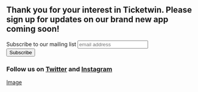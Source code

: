 ## Thank you for your interest in Ticketwin. Please sign up for updates on our brand new app coming soon! 

<!-- Begin MailChimp Signup Form -->
<link href="//cdn-images.mailchimp.com/embedcode/horizontal-slim-10_7.css" rel="stylesheet" type="text/css">

<div id="mc_embed_signup">
<form action="//ticketwin.us15.list-manage.com/subscribe/post?u=9b7a64b673c97182fc8654d37&amp;id=6ac842c6cd" method="post" id="mc-embedded-subscribe-form" name="mc-embedded-subscribe-form" class="validate" target="_blank" novalidate>
    <div id="mc_embed_signup_scroll">
	<label for="mce-EMAIL">Subscribe to our mailing list</label>
	<input type="email" value="" name="EMAIL" class="email" id="mce-EMAIL" placeholder="email address" required>
    <!-- real people should not fill this in and expect good things - do not remove this or risk form bot signups-->
    <div style="position: absolute; left: -5000px;" aria-hidden="true"><input type="text" name="b_9b7a64b673c97182fc8654d37_6ac842c6cd" tabindex="-1" value=""></div>
    <div class="clear"><input type="submit" value="Subscribe" name="subscribe" id="mc-embedded-subscribe" class="button"></div>
    </div>
</form>
</div>

<!--End mc_embed_signup-->


### Follow us on [Twitter](https://twitter.com/ticket_win) and [Instagram](https://www.instagram.com/ticketwin/)
[Image](/ticketwinHalfBumper.jpg)
